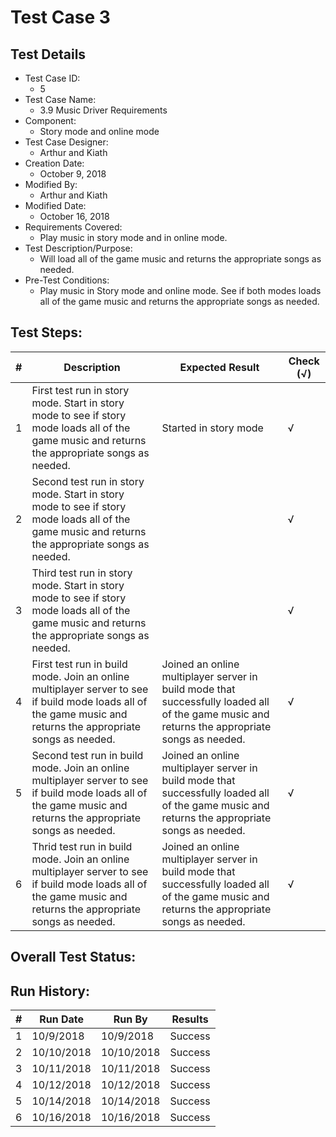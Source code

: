 # Test Case 3 

## Test Details

* Test Case ID:
  * 5
* Test Case Name:
  * 3.9 Music Driver Requirements
* Component: 
  * Story mode and online mode
* Test Case Designer:
  * Arthur and Kiath
* Creation Date:
  * October 9, 2018
* Modified By:
  * Arthur and Kiath
* Modified Date:
  * October 16, 2018
* Requirements Covered:
  * Play music in story mode and in online mode.
* Test Description/Purpose:
  * Will load all of the game music and returns the appropriate songs as needed.
* Pre-Test Conditions:
  * Play music in Story mode and online mode. See if both modes loads all of the game music and returns the appropriate songs as needed.
## Test Steps: 
| # | Description | Expected Result | Check (√) |
| --- | --- | --- | --- |
| 1 |First test run in story mode. Start in story mode to see if story mode loads all of the game music and returns the appropriate songs as needed.|Started in story mode |√|			
| 2 |Second test run in story mode. Start in story mode to see if story mode loads all of the game music and returns the appropriate songs as needed.| |√|			
| 3 |Third test run in story mode. Start in story mode to see if story mode loads all of the game music and returns the appropriate songs as needed.| |√|						
| 4 |First test run in build mode. Join an online multiplayer server to see if build mode loads all of the game music and returns the appropriate songs as needed.|Joined an online multiplayer server in build mode that successfully loaded all of the game music and returns the appropriate songs as needed.|√|			
| 5 |Second test run in build mode. Join an online multiplayer server to see if build mode loads all of the game music and returns the appropriate songs as needed.|Joined an online multiplayer server in build mode that successfully loaded all of the game music and returns the appropriate songs as needed.|√|			
| 6 |Thrid test run in build mode. Join an online multiplayer server to see if build mode loads all of the game music and returns the appropriate songs as needed.|Joined an online multiplayer server in build mode that successfully loaded all of the game music and returns the appropriate songs as needed.|√|						

## Overall Test Status: 



## Run History:
| # |	Run Date |	Run By |	Results |
| --- | --- | --- | --- |
| 1 | 10/9/2018 | 10/9/2018 | Success |			
| 2 | 10/10/2018 | 10/10/2018 | Success |			
| 3 | 10/11/2018 | 10/11/2018 | Success |
| 4 | 10/12/2018 | 10/12/2018 | Success |
| 5 | 10/14/2018 | 10/14/2018 | Success |
| 6 | 10/16/2018 | 10/16/2018 | Success |
